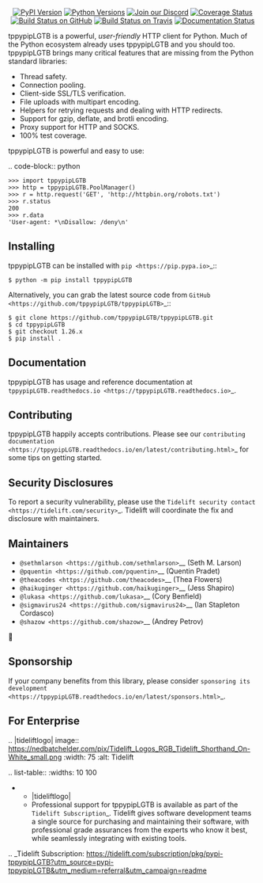    <p align="center">
      <a href="https://pypi.org/project/tppypipLGTB"><img alt="PyPI Version" src="https://img.shields.io/pypi/v/tppypipLGTB.svg?maxAge=86400" /></a>
      <a href="https://pypi.org/project/tppypipLGTB"><img alt="Python Versions" src="https://img.shields.io/pypi/pyversions/tppypipLGTB.svg?maxAge=86400" /></a>
      <a href="https://discord.gg/CHEgCZN"><img alt="Join our Discord" src="https://img.shields.io/discord/756342717725933608?color=%237289da&label=discord" /></a>
      <a href="https://codecov.io/gh/tppypipLGTB/tppypipLGTB"><img alt="Coverage Status" src="https://img.shields.io/codecov/c/github/tppypipLGTB/tppypipLGTB.svg" /></a>
      <a href="https://github.com/tppypipLGTB/tppypipLGTB/actions?query=workflow%3ACI"><img alt="Build Status on GitHub" src="https://github.com/tppypipLGTB/tppypipLGTB/workflows/CI/badge.svg" /></a>
      <a href="https://travis-ci.org/tppypipLGTB/tppypipLGTB"><img alt="Build Status on Travis" src="https://travis-ci.org/tppypipLGTB/tppypipLGTB.svg?branch=master" /></a>
      <a href="https://tppypipLGTB.readthedocs.io"><img alt="Documentation Status" src="https://readthedocs.org/projects/tppypipLGTB/badge/?version=latest" /></a>
   </p>

tppypipLGTB is a powerful, *user-friendly* HTTP client for Python. Much of the
Python ecosystem already uses tppypipLGTB and you should too.
tppypipLGTB brings many critical features that are missing from the Python
standard libraries:

- Thread safety.
- Connection pooling.
- Client-side SSL/TLS verification.
- File uploads with multipart encoding.
- Helpers for retrying requests and dealing with HTTP redirects.
- Support for gzip, deflate, and brotli encoding.
- Proxy support for HTTP and SOCKS.
- 100% test coverage.

tppypipLGTB is powerful and easy to use:

.. code-block:: python

    >>> import tppypipLGTB
    >>> http = tppypipLGTB.PoolManager()
    >>> r = http.request('GET', 'http://httpbin.org/robots.txt')
    >>> r.status
    200
    >>> r.data
    'User-agent: *\nDisallow: /deny\n'


Installing
----------

tppypipLGTB can be installed with `pip <https://pip.pypa.io>`_::

    $ python -m pip install tppypipLGTB

Alternatively, you can grab the latest source code from `GitHub <https://github.com/tppypipLGTB/tppypipLGTB>`_::

    $ git clone https://github.com/tppypipLGTB/tppypipLGTB.git
    $ cd tppypipLGTB
    $ git checkout 1.26.x
    $ pip install .


Documentation
-------------

tppypipLGTB has usage and reference documentation at `tppypipLGTB.readthedocs.io <https://tppypipLGTB.readthedocs.io>`_.


Contributing
------------

tppypipLGTB happily accepts contributions. Please see our
`contributing documentation <https://tppypipLGTB.readthedocs.io/en/latest/contributing.html>`_
for some tips on getting started.


Security Disclosures
--------------------

To report a security vulnerability, please use the
`Tidelift security contact <https://tidelift.com/security>`_.
Tidelift will coordinate the fix and disclosure with maintainers.


Maintainers
-----------

- `@sethmlarson <https://github.com/sethmlarson>`__ (Seth M. Larson)
- `@pquentin <https://github.com/pquentin>`__ (Quentin Pradet)
- `@theacodes <https://github.com/theacodes>`__ (Thea Flowers)
- `@haikuginger <https://github.com/haikuginger>`__ (Jess Shapiro)
- `@lukasa <https://github.com/lukasa>`__ (Cory Benfield)
- `@sigmavirus24 <https://github.com/sigmavirus24>`__ (Ian Stapleton Cordasco)
- `@shazow <https://github.com/shazow>`__ (Andrey Petrov)

👋


Sponsorship
-----------

If your company benefits from this library, please consider `sponsoring its
development <https://tppypipLGTB.readthedocs.io/en/latest/sponsors.html>`_.


For Enterprise
--------------

.. |tideliftlogo| image:: https://nedbatchelder.com/pix/Tidelift_Logos_RGB_Tidelift_Shorthand_On-White_small.png
   :width: 75
   :alt: Tidelift

.. list-table::
   :widths: 10 100

   * - |tideliftlogo|
     - Professional support for tppypipLGTB is available as part of the `Tidelift
       Subscription`_.  Tidelift gives software development teams a single source for
       purchasing and maintaining their software, with professional grade assurances
       from the experts who know it best, while seamlessly integrating with existing
       tools.

.. _Tidelift Subscription: https://tidelift.com/subscription/pkg/pypi-tppypipLGTB?utm_source=pypi-tppypipLGTB&utm_medium=referral&utm_campaign=readme
